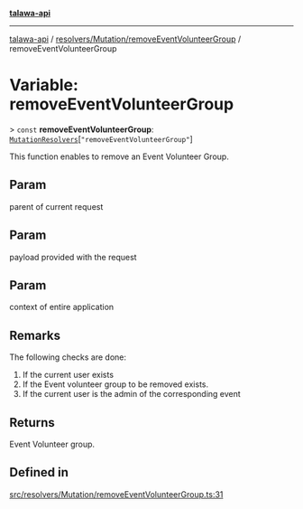 [**talawa-api**](../../../../README.md)

***

[talawa-api](../../../../modules.md) / [resolvers/Mutation/removeEventVolunteerGroup](../README.md) / removeEventVolunteerGroup

# Variable: removeEventVolunteerGroup

\> `const` **removeEventVolunteerGroup**: [`MutationResolvers`](../../../../types/generatedGraphQLTypes/type-aliases/MutationResolvers.md)\[`"removeEventVolunteerGroup"`\]

This function enables to remove an Event Volunteer Group.

## Param

parent of current request

## Param

payload provided with the request

## Param

context of entire application

## Remarks

The following checks are done:
1. If the current user exists
2. If the Event volunteer group to be removed exists.
3. If the current user is the admin of the corresponding event

## Returns

Event Volunteer group.

## Defined in

[src/resolvers/Mutation/removeEventVolunteerGroup.ts:31](https://github.com/PalisadoesFoundation/talawa-api/blob/3a5276aff43f5de4f7fab3ec9683a420dcdc7a06/src/resolvers/Mutation/removeEventVolunteerGroup.ts#L31)
